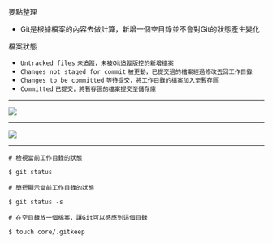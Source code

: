 要點整理
- Git是根據檔案的內容去做計算，新增一個空目錄並不會對Git的狀態產生變化

檔案狀態
- `Untracked files` <small>未追蹤，未被Git追蹤版控的新增檔案</small>
- `Changes not staged for commit` <small>被更動，已提交過的檔案經過修改丟回工作目錄</small>
- `Changes to be committed` <small>等待提交，將工作目錄的檔案加入至暫存區</small>
- `Committed` <small>已提交，將暫存區的檔案提交至儲存庫</small>

---

![](https://w3c.hexschool.com/img/%E8%9E%A2%E5%B9%95%E6%88%AA%E5%9C%96_2019-11-16_22.03.067qvx7.png)

---

![](https://zlargon.gitbooks.io/git-tutorial/content/file/status/git_file_status.jpg)

---

```
# 檢視當前工作目錄的狀態

$ git status
```

```
# 簡短顯示當前工作目錄的狀態

$ git status -s
```

```
# 在空目錄放一個檔案，讓Git可以感應到這個目錄

$ touch core/.gitkeep
```